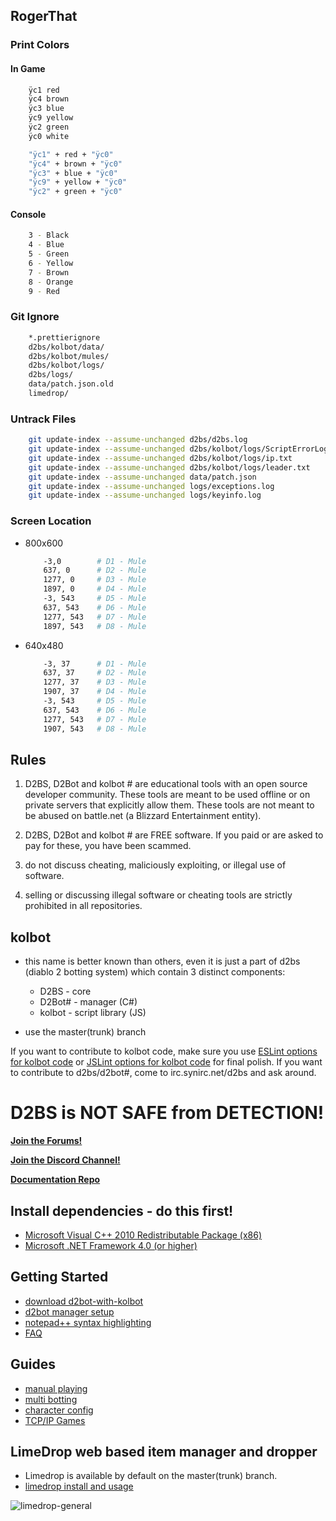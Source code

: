 ## RogerThat

### Print Colors

#### In Game

```Bash
	ÿc1 red
	ÿc4 brown
	ÿc3 blue
	ÿc9 yellow
	ÿc2 green
	ÿc0 white

	"ÿc1" + red + "ÿc0"
	"ÿc4" + brown + "ÿc0"
	"ÿc3" + blue + "ÿc0"
	"ÿc9" + yellow + "ÿc0"
	"ÿc2" + green + "ÿc0"
```

#### Console

```Bash
	3 - Black
	4 - Blue
	5 - Green
	6 - Yellow
	7 - Brown
	8 - Orange
	9 - Red
```

### Git Ignore

```Bash
	*.prettierignore
	d2bs/kolbot/data/
	d2bs/kolbot/mules/
	d2bs/kolbot/logs/
	d2bs/logs/
	data/patch.json.old
	limedrop/
```

### Untrack Files

```Bash
	git update-index --assume-unchanged d2bs/d2bs.log
	git update-index --assume-unchanged d2bs/kolbot/logs/ScriptErrorLog.txt
	git update-index --assume-unchanged d2bs/kolbot/logs/ip.txt
	git update-index --assume-unchanged d2bs/kolbot/logs/leader.txt
	git update-index --assume-unchanged data/patch.json
	git update-index --assume-unchanged logs/exceptions.log
	git update-index --assume-unchanged logs/keyinfo.log
```

### Screen Location

- 800x600

	```Bash
		-3,0		# D1 - Mule
		637, 0		# D2 - Mule
		1277, 0		# D3 - Mule
		1897, 0		# D4 - Mule
		-3, 543		# D5 - Mule
		637, 543	# D6 - Mule
		1277, 543	# D7 - Mule
		1897, 543	# D8 - Mule
	```

- 640x480

	```Bash
		-3, 37		# D1 - Mule
		637, 37		# D2 - Mule
		1277, 37	# D3 - Mule
		1907, 37	# D4 - Mule
		-3, 543		# D5 - Mule
		637, 543	# D6 - Mule
		1277, 543	# D7 - Mule
		1907, 543	# D8 - Mule
	```

## Rules

1. D2BS, D2Bot and kolbot # are educational tools with an open source developer community. These tools are meant to be used offline or on private servers that explicitly allow them. These tools are not meant to be abused on battle.net (a Blizzard Entertainment entity).

2. D2BS, D2Bot and kolbot # are FREE software. If you paid or are asked to pay for these, you have been scammed.

3. do not discuss cheating, maliciously exploiting, or illegal use of software.

4. selling or discussing illegal software or cheating tools are strictly prohibited in all repositories.

## kolbot

* this name is better known than others, even it is just a part of d2bs (diablo 2 botting system) which contain 3 distinct components:
	* D2BS - core
	* D2Bot# - manager (C#)
	* kolbot - script library (JS)

* use the master(trunk) branch

If you want to contribute to kolbot code, make sure you use [ESLint options for kolbot code](https://gist.githubusercontent.com/Nishimura-Katsuo/2d6866666c7acf10047c486a15a7fe60/raw/99ef9c2995929c492ef856772ff346e0f19709cd/.eslintrc.js) or [JSLint options for kolbot code](https://gist.githubusercontent.com/noah-/d917342e52281d54c404e0b2c18b0c6e/raw/fbade95e38b103d2654b90d85ef62a51c4295153/jslint.config) for final polish.
If you want to contribute to d2bs/d2bot#, come to irc.synirc.net/d2bs and ask around.

# D2BS is NOT SAFE from DETECTION!

[**Join the Forums!**](https://d2bot.discourse.group/)

[**Join the Discord Channel!**](https://discord.gg/FuBG8N2)

[**Documentation Repo**](https://github.com/blizzhackers/documentation#diablo-2-botting-system-d2bs)

## Install dependencies - do this first!
- [Microsoft Visual C++ 2010 Redistributable Package (x86)](https://www.microsoft.com/en-us/download/details.aspx?id=5555)
- [Microsoft .NET Framework 4.0 (or higher)](https://dotnet.microsoft.com/download/dotnet-framework)

## Getting Started
- [download d2bot-with-kolbot](https://github.com/blizzhackers/documentation/blob/master/d2bot/Download.md#download)
- [d2bot manager setup](https://github.com/blizzhackers/documentation/blob/master/d2bot/ManagerSetup.md/#manager-setup)
- [notepad++ syntax highlighting](https://github.com/blizzhackers/documentation/blob/master/kolbot/Notepad++.md/#syntax-highlighting-in-np)
- [FAQ](https://github.com/blizzhackers/documentation/blob/master/kolbot/FAQ.md/#faq)

## Guides
- [manual playing](https://github.com/blizzhackers/documentation/blob/master/kolbot/ManualPlay.md/#manual-playing)
- [multi botting](https://github.com/blizzhackers/documentation/blob/master/kolbot/MultiBotting.md/#multi-botting)
- [character config](https://github.com/blizzhackers/documentation/blob/master/kolbot/CharacterConfig.md/#character-configuration)
- [TCP/IP Games](https://github.com/blizzhackers/documentation/blob/master/kolbot/TCP-IP%20games.md#tcpip-games)

## LimeDrop web based item manager and dropper

- Limedrop is available by default on the master(trunk) branch.
- [limedrop install and usage](https://github.com/blizzhackers/documentation/tree/master/limedrop#limedrop-guide)


![limedrop-general](https://github.com/blizzhackers/documentation/blob/master/limedrop/assets/limedrop-general.png)
